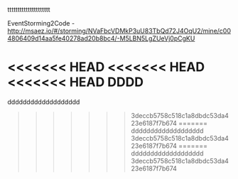 ttttttttttttttttttttt

EventStorming2Code - http://msaez.io/#/storming/NVaFbcVDMkP3uU83TbQd72J4OqU2/mine/c004806409d14aa5fe40278ad20b8bc4/-M5LBN5LgZUeVj0pCgKU

<<<<<<< HEAD
<<<<<<< HEAD
<<<<<<< HEAD
DDDD
=======
ddddddddddddddddddd
>>>>>>> 3deccb5758c518c1a8dbdc53da423e6187f7b674
=======
ddddddddddddddddddd
>>>>>>> 3deccb5758c518c1a8dbdc53da423e6187f7b674
=======
ddddddddddddddddddd
>>>>>>> 3deccb5758c518c1a8dbdc53da423e6187f7b674
